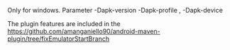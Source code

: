 Only for windows.
Parameter -Dapk-version -Dapk-profile , -Dapk-device

The plugin features are included in the https://github.com/amanganiello90/android-maven-plugin/tree/fixEmulatorStartBranch
